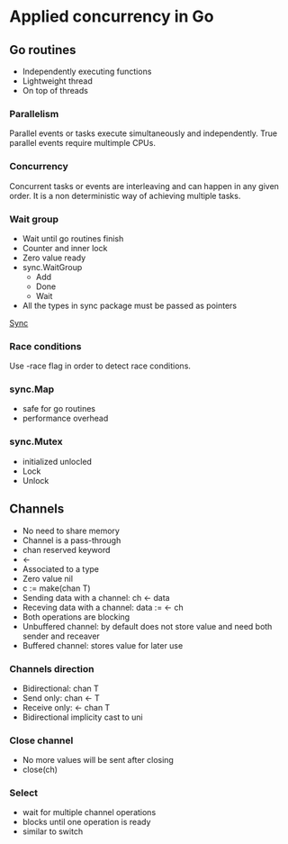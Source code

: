 # Applied concurrency in Go

## Go routines

- Independently executing functions
- Lightweight thread
- On top of threads

### Parallelism

Parallel events or tasks execute simultaneously and independently. 
True parallel events require multimple CPUs.

### Concurrency

Concurrent tasks or events are interleaving and can happen in any given order. 
It is a non deterministic way of achieving multiple tasks.

### Wait group

- Wait until go routines finish
- Counter and inner lock
- Zero value ready
- sync.WaitGroup
  - Add
  - Done
  - Wait
- All the types in sync package must be passed as pointers

[Sync](https://pkg.go.dev/sync)

### Race conditions

Use -race flag in order to detect race conditions.

### sync.Map

- safe for go routines
- performance overhead

### sync.Mutex

- initialized unlocled
- Lock
- Unlock

## Channels

- No need to share memory
- Channel is a pass-through
- chan reserved keyword
- <-
- Associated to a type
- Zero value nil
- c := make(chan T)
- Sending data with a channel: ch <- data
- Receving data with a channel: data := <- ch
- Both operations are blocking
- Unbuffered channel: by default does not store value and need both sender and receaver
- Buffered channel: stores value for later use

### Channels direction

- Bidirectional: chan T
- Send only: chan <- T
- Receive only: <- chan T
- Bidirectional implicity cast to uni

### Close channel

- No more values will be sent after closing 
- close(ch)

### Select

- wait for multiple channel operations
- blocks until one operation is ready
- similar to switch